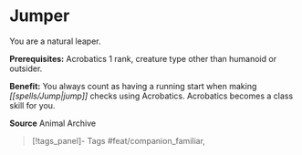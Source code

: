 ﻿---
cssclass: [feats]

---
# Jumper

You are a natural leaper.

**Prerequisites:** Acrobatics 1 rank, creature type other than humanoid or outsider.

**Benefit:** You always count as having a running start when making _[[spells/Jump|jump]]_ checks using Acrobatics. Acrobatics becomes a class skill for you.

**Source** Animal Archive
>[!tags_panel]- Tags
> #feat/companion_familiar, 